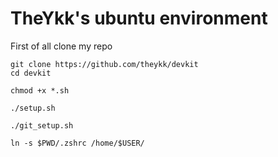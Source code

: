 # TheYkk's ubuntu environment

First of all clone my repo

```
git clone https://github.com/theykk/devkit
cd devkit
```

```
chmod +x *.sh

./setup.sh

./git_setup.sh

ln -s $PWD/.zshrc /home/$USER/
```